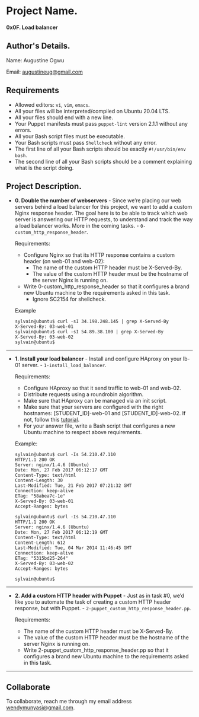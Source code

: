 # Project Name.

**0x0F. Load balancer**

## Author's Details.

Name: Augustine Ogwu

Email: augustineug@gmail.com

## Requirements

- Allowed editors: `vi`, `vim`, `emacs`.
- All your files will be interpreted/compiled on Ubuntu 20.04 LTS.
- All your files should end with a new line.
- Your Puppet manifests must pass `puppet-lint` version 2.1.1 without any errors.
- All your Bash script files must be executable.
- Your Bash scripts must pass `Shellcheck` without any error.
- The first line of all your Bash scripts should be exactly `#!/usr/bin/env bash`.
- The second line of all your Bash scripts should be a comment explaining what is the script doing.

## Project Description.

- **0. Double the number of webservers** - Since we’re placing our web servers behind a load balancer for this project, we want to add a custom Nginx response header. The goal here is to be able to track which web server is answering our HTTP requests, to understand and track the way a load balancer works. More in the coming tasks. - `0-custom_http_response_header`.

  Requirements:

  - Configure Nginx so that its HTTP response contains a custom header (on web-01 and web-02):
    - The name of the custom HTTP header must be X-Served-By.
    - The value of the custom HTTP header must be the hostname of the server Nginx is running on.
  - Write 0-custom_http_response_header so that it configures a brand new Ubuntu machine to the requirements asked in this task.
    - Ignore SC2154 for shellcheck.

  Example

  ```
  sylvain@ubuntu$ curl -sI 34.198.248.145 | grep X-Served-By
  X-Served-By: 03-web-01
  sylvain@ubuntu$ curl -sI 54.89.38.100 | grep X-Served-By
  X-Served-By: 03-web-02
  sylvain@ubuntu$
  ```

---

- **1. Install your load balancer** - Install and configure HAproxy on your lb-01 server. - `1-install_load_balancer`.

  Requirements:

  - Configure HAproxy so that it send traffic to web-01 and web-02.
  - Distribute requests using a roundrobin algorithm.
  - Make sure that HAproxy can be managed via an init script.
  - Make sure that your servers are configured with the right hostnames: [STUDENT_ID]-web-01 and [STUDENT_ID]-web-02. If not, follow this [tutorial](https://docs.aws.amazon.com/AWSEC2/latest/UserGuide/set-hostname.html).
  - For your answer file, write a Bash script that configures a new Ubuntu machine to respect above requirements.

  Example:

  ```
  sylvain@ubuntu$ curl -Is 54.210.47.110
  HTTP/1.1 200 OK
  Server: nginx/1.4.6 (Ubuntu)
  Date: Mon, 27 Feb 2017 06:12:17 GMT
  Content-Type: text/html
  Content-Length: 30
  Last-Modified: Tue, 21 Feb 2017 07:21:32 GMT
  Connection: keep-alive
  ETag: "58abea7c-1e"
  X-Served-By: 03-web-01
  Accept-Ranges: bytes

  sylvain@ubuntu$ curl -Is 54.210.47.110
  HTTP/1.1 200 OK
  Server: nginx/1.4.6 (Ubuntu)
  Date: Mon, 27 Feb 2017 06:12:19 GMT
  Content-Type: text/html
  Content-Length: 612
  Last-Modified: Tue, 04 Mar 2014 11:46:45 GMT
  Connection: keep-alive
  ETag: "5315bd25-264"
  X-Served-By: 03-web-02
  Accept-Ranges: bytes

  sylvain@ubuntu$
  ```

---

- **2. Add a custom HTTP header with Puppet** - Just as in task #0, we’d like you to automate the task of creating a custom HTTP header response, but with Puppet. - `2-puppet_custom_http_response_header.pp`.

  Requirements:

  - The name of the custom HTTP header must be X-Served-By.
  - The value of the custom HTTP header must be the hostname of the server Nginx is running on.
  - Write 2-puppet_custom_http_response_header.pp so that it configures a brand new Ubuntu machine to the requirements asked in this task.

---

## Collaborate

To collaborate, reach me through my email address wendymunyasi@gmail.com.

